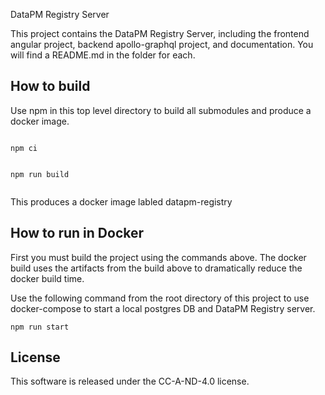 DataPM Registry Server

This project contains the DataPM Registry Server, including the frontend angular project, backend apollo-graphql project, and documentation. You will find a README.md in the folder for each.

## How to build

Use npm in this top level directory to build all submodules and produce a docker image. 

```

npm ci


npm run build


```

This produces a docker image labled datapm-registry


## How to run in Docker

First you must build the project using the commands above. The docker build uses the artifacts from the build above to dramatically reduce the docker build time. 

Use the following command from the root directory of this project to use docker-compose to start a local postgres DB and DataPM Registry server. 


```
npm run start
```


## License

This software is released under the CC-A-ND-4.0 license. 


